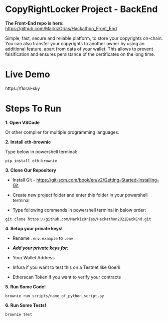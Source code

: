 
# CopyRightLocker Project - BackEnd

**The Front-End repo is here:** https://github.com/MarkizOrias/Hackathon_Front_End

Simple, fast, secure and reliable platform, to store your copyrights on-chain. You can also transfer your copyrights to another owner by using an additional feature, apart from data of your wallet. This allows to prevent falsification and ensures persistance of the certificates on the long time.

# Live Demo

https://floral-sky

# Steps To Run

**1. Open VSCode**

Or other compiler for multiple programming languages.

**2. Install eth-brownie**

Type below in powershell terminal:

`pip install eth-brownie`

**3. Clone Our Repository**

* Install Git - https://git-scm.com/book/en/v2/Getting-Started-Installing-Git

* Create new project folder and enter this folder in your powershell terminal

* Type following commends in powershell terminal in below order:

`git clone https://github.com/MarkizOrias/Hackathon2022BackEnd.git`

**4. Setup your private keys!**

* Rename `.env.example` to `.env`

* ***Add your private keys for:***

- Your Wallet Address

- Infura if you want to test this on a Testnet like Goerli

- Etherscan Token if you want to verify your contracts

**5. Run Some Code!**

`brownie run scripts/name_of_python_script.py`

**6. Run Some Tests!**

`brownie test`
